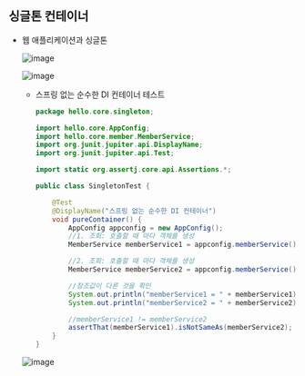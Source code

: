 ## **싱글톤 컨테이너**
  * 웹 애플리케이션과 싱글톤

    ![image](https://user-images.githubusercontent.com/79301439/160235869-0c1fe45b-d6d6-429a-94af-acbeb14951e5.png)

    ![image](https://user-images.githubusercontent.com/79301439/160235883-d77ac8a7-adfa-44ac-9917-f8f88a97dd31.png)

    * 스프링 없는 순수한 DI 컨테이너 테스트
      ```java
      package hello.core.singleton;

      import hello.core.AppConfig;
      import hello.core.member.MemberService;
      import org.junit.jupiter.api.DisplayName;
      import org.junit.jupiter.api.Test;

      import static org.assertj.core.api.Assertions.*;

      public class SingletonTest {

          @Test
          @DisplayName("스프링 없는 순수한 DI 컨테이너")
          void pureContainer() {
              AppConfig appconfig = new AppConfig();
              //1. 조회: 호출할 때 마다 객체를 생성
              MemberService memberService1 = appconfig.memberService();

              //2. 조회: 호출할 때 마다 객체를 생성
              MemberService memberService2 = appconfig.memberService();

              //참조값이 다른 것을 확인
              System.out.println("memberService1 = " + memberService1);
              System.out.println("memberService2 = " + memberService2);

              //memberService1 != memberService2
              assertThat(memberService1).isNotSameAs(memberService2);
          }
      }
      ```
      
    ![image](https://user-images.githubusercontent.com/79301439/160235957-cf87b5d3-e742-4511-bf65-d857f8fe0b24.png)
